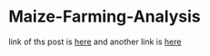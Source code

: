# Maize-Farming-Analysis

link of ths post is [here](https://www.linkedin.com/feed/)
and another link is [here](https://app.utiva.io/courses/classroom/dd4de5e5-e589-45c1-aa5e-f5b0065b9483)
